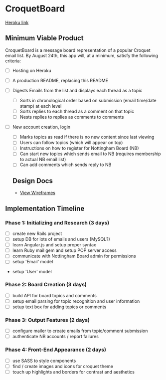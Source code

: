 # CroquetBoard
[Heroku link][heroku]

[heroku]: http://www.herokuapp.com

## Minimum Viable Product

CroquetBoard is a message board representation of a popular Croquet email list.  By August 24th, this app will, at a minimum, satisfy the following criteria:

- [ ] Hosting on Heroku
- [ ] A production README, replacing this README
- [ ] Digests Emails from the list and displays each thread as a topic
  - [ ] Sorts in chronological order based on submission (email time/date stamp) at each level
  - [ ] Sorts replies to each thread as a comment on that topic
  - [ ] Nests replies to replies as comments to comments
- [ ] New account creation, login
  - [ ] Marks topics as read if there is no new content since last viewing
  - [ ] Users can follow topics (which will appear on top)
  - [ ] Instructions on how to register for Nottingham Board (NB)
  - [ ] Can start new topics which sends email to NB (requires membership to actual NB email list)
  - [ ] Can add comments which sends reply to NB

  ## Design Docs
  * [View Wireframes][views]

  [views]: https://wireframe.cc/uu5p72

## Implementation Timeline

### Phase 1: Initializing and Research (3 days)
- [ ] create new Rails project
- [ ] setup DB for lots of emails and users (MySQL?)
- [ ] learn Angular.js and setup proper syntax
- [ ] learn Ruby mail gem and setup POP server access
- [ ] communicate with Nottingham Board admin for permissions
- [ ] setup 'Email' model
- setup 'User' model

### Phase 2: Board Creation (3 days)
- [ ] build API for board topics and comments
- [ ] setup email parsing for topic recognition and user information
- [ ] setup text box for adding topics or comments

### Phase 3: Output Features (2 days)
- [ ] configure mailer to create emails from topic/comment submission
- [ ] authenticate NB accounts / report failures

### Phase 4: Front-End Appearance (2 days)
- [ ] use SASS to style components
- [ ] find / create images and icons for croquet theme
- [ ] touch up highlights and borders for contrast and aesthetics
